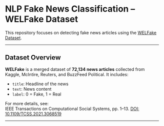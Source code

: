 # NLP Fake News Classification – WELFake Dataset

This repository focuses on detecting fake news articles using the [WELFake Dataset](https://www.kaggle.com/datasets/saurabhshahane/fake-news-classification). 


---


## Dataset Overview

**WELFake** is a merged dataset of **72,134 news articles** collected from Kaggle, McIntire, Reuters, and BuzzFeed Political. It includes:

- `title`: Headline of the news
- `text`: News content
- `label`: 0 = Fake, 1 = Real

For more details, see:  
IEEE Transactions on Computational Social Systems, pp. 1–13. [DOI: 10.1109/TCSS.2021.3068519](https://doi.org/10.1109/TCSS.2021.3068519)


---